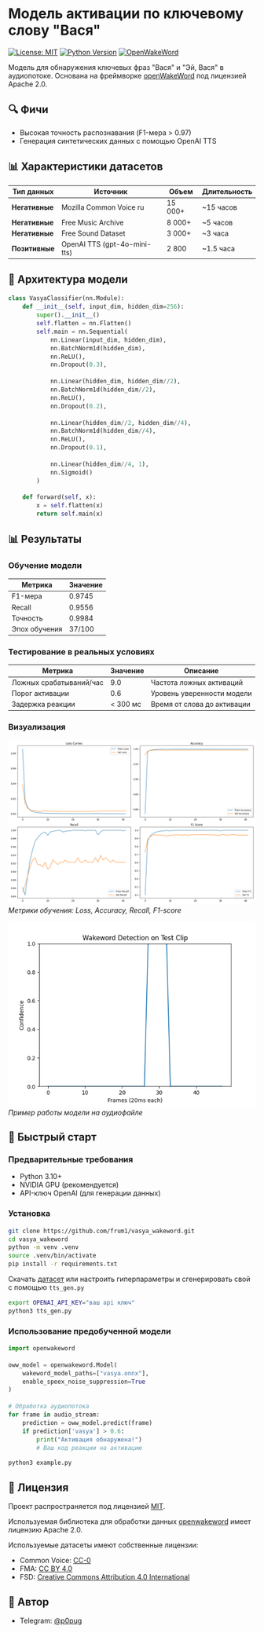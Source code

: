 # Модель активации по ключевому слову "Вася"

[![License: MIT](https://img.shields.io/badge/License-MIT-yellow.svg)](https://opensource.org/licenses/MIT)
[![Python Version](https://img.shields.io/badge/python-3.10%2B-blue)](https://www.python.org/)
[![OpenWakeWord](https://img.shields.io/badge/based%20on-openWakeWord-important)](https://github.com/dscripka/openWakeWord)

Модель для обнаружения ключевых фраз "Вася" и "Эй, Вася" в аудиопотоке. Основана на фреймворке [openWakeWord](https://github.com/dscripka/openWakeWord) под лицензией Apache 2.0.

## 🔍 Фичи
- Высокая точность распознавания (F1-мера > 0.97)
- Генерация синтетических данных с помощью OpenAI TTS

## 📊 Характеристики датасетов

| Тип данных         | Источник                               | Объем     | Длительность |
|--------------------|----------------------------------------|-----------|--------------|
| **Негативные**     | Mozilla Common Voice ru                | 15 000+   | ~15 часов    |
| **Негативные**     | Free Music Archive                     | 8 000+    | ~5 часов     |
| **Негативные**     | Free Sound Dataset                     | 3 000+    | ~3 часа      |
| **Позитивные**     | OpenAI TTS (gpt-4o-mini-tts)          | 2 800     | ~1.5 часа    |

## 🧠 Архитектура модели
```python
class VasyaClassifier(nn.Module):
    def __init__(self, input_dim, hidden_dim=256):
        super().__init__()
        self.flatten = nn.Flatten()
        self.main = nn.Sequential(
            nn.Linear(input_dim, hidden_dim),
            nn.BatchNorm1d(hidden_dim),
            nn.ReLU(),
            nn.Dropout(0.3),
            
            nn.Linear(hidden_dim, hidden_dim//2),
            nn.BatchNorm1d(hidden_dim//2),
            nn.ReLU(),
            nn.Dropout(0.2),
            
            nn.Linear(hidden_dim//2, hidden_dim//4),
            nn.BatchNorm1d(hidden_dim//4),
            nn.ReLU(),
            nn.Dropout(0.1),
            
            nn.Linear(hidden_dim//4, 1),
            nn.Sigmoid()
        )
    
    def forward(self, x):
        x = self.flatten(x)
        return self.main(x)
```

## 📊 Результаты

### Обучение модели
| Метрика       | Значение |
|---------------|----------|
| F1-мера       | 0.9745   |
| Recall        | 0.9556   |
| Точность      | 0.9984   |
| Эпох обучения | 37/100   |

### Тестирование в реальных условиях
| Метрика                     | Значение | Описание                     |
|-----------------------------|----------|------------------------------|
| Ложных срабатываний/час     | 9.0      | Частота ложных активаций     |
| Порог активации             | 0.6      | Уровень уверенности модели   |
| Задержка реакции            | < 300 мс | Время от слова до активации  |

### Визуализация
![Графики обучения](metrics/train_metrics.png)
*Метрики обучения: Loss, Accuracy, Recall, F1-score*

![Тест реального времени](metrics/plot.png)
*Пример работы модели на аудиофайле*

## 🚀 Быстрый старт

### Предварительные требования
- Python 3.10+
- NVIDIA GPU (рекомендуется)
- API-ключ OpenAI (для генерации данных)

### Установка
```bash
git clone https://github.com/frum1/vasya_wakeword.git
cd vasya_wakeword
python -m venv .venv
source .venv/bin/activate
pip install -r requirements.txt
```
Скачать [датасет](https://drive.google.com/file/d/1K1zZvvNpUsAFaaX-PQAh_0awjQh9LZoJ/view?usp=sharing)
или
настроить гиперпараметры и сгенерировать свой с помощью `tts_gen.py`
```bash
export OPENAI_API_KEY="ваш api ключ"
python3 tts_gen.py
```


### Использование предобученной модели
```python
import openwakeword

oww_model = openwakeword.Model(
    wakeword_model_paths=["vasya.onnx"],
    enable_speex_noise_suppression=True
)

# Обработка аудиопотока
for frame in audio_stream:
    prediction = oww_model.predict(frame)
    if prediction['vasya'] > 0.6:
        print("Активация обнаружена!")
        # Ваш код реакции на активацию
```
```bash
python3 example.py
```

## 📜 Лицензия
Проект распространяется под лицензией [MIT](LICENSE).

Используемая библиотека для обработки данных [openwakeword](https://github.com/dscripka/openWakeWord) имеет лицензию Apache 2.0.

Используемые датасеты имеют собственные лицензии:
- Common Voice: [CC-0](https://creativecommons.org/publicdomain/zero/1.0/)
- FMA: [CC BY 4.0](https://creativecommons.org/licenses/by/4.0/)
- FSD: [Creative Commons Attribution 4.0 International](https://creativecommons.org/licenses/by/4.0/)

## 👤 Автор
- Telegram: [@p0pug](https://t.me/p0pug)

